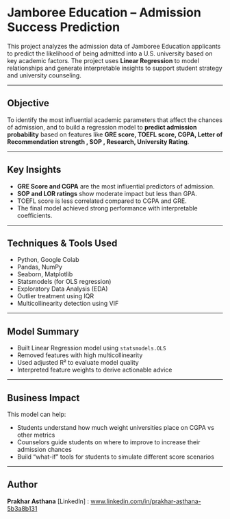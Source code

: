 # Jamboree Education – Admission Success Prediction

This project analyzes the admission data of Jamboree Education applicants to predict the likelihood of being admitted into a U.S. university based on key academic factors. The project uses **Linear Regression** to model relationships and generate interpretable insights to support student strategy and university counseling.

---

## Objective

To identify the most influential academic parameters that affect the chances of admission, and to build a regression model to **predict admission probability** based on features like **GRE score, TOEFL score, CGPA, Letter of Recommendation strength , SOP , Research, University Rating**.

---

## Key Insights

- **GRE Score and CGPA** are the most influential predictors of admission.
- **SOP and LOR ratings** show moderate impact but less than GPA.
- TOEFL score is less correlated compared to CGPA and GRE.
- The final model achieved strong performance with interpretable coefficients.

---

## Techniques & Tools Used

- Python, Google Colab
- Pandas, NumPy
- Seaborn, Matplotlib
- Statsmodels (for OLS regression)
- Exploratory Data Analysis (EDA)
- Outlier treatment using IQR
- Multicollinearity detection using VIF

---

## Model Summary

- Built Linear Regression model using `statsmodels.OLS`
- Removed features with high multicollinearity
- Used adjusted R² to evaluate model quality
- Interpreted feature weights to derive actionable advice

---

## Business Impact

This model can help:
- Students understand how much weight universities place on CGPA vs other metrics
- Counselors guide students on where to improve to increase their admission chances
- Build “what-if” tools for students to simulate different score scenarios

---

## Author

**Prakhar Asthana**
[Linkedln] : www.linkedin.com/in/prakhar-asthana-5b3a8b131


